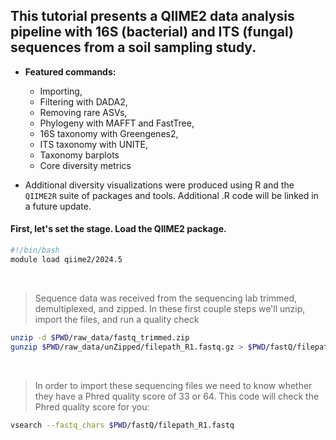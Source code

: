 ## This tutorial presents a QIIME2 data analysis pipeline with 16S (bacterial) and ITS (fungal) sequences from a soil sampling study.

* **Featured commands:** 
  + Importing, 
  + Filtering with DADA2, 
  + Removing rare ASVs, 
  + Phylogeny with MAFFT and FastTree, 
  + 16S taxonomy with Greengenes2,
  + ITS taxonomy with UNITE,
  + Taxonomy barplots
  + Core diversity metrics

* Additional diversity visualizations were produced using R and the `QIIME2R` suite of packages and tools. Additional .R code will be linked in a future update.

#### First, let's set the stage. Load the QIIME2 package.
``` bash
#!/bin/bash
module load qiime2/2024.5
```
&nbsp;
> Sequence data was received from the sequencing lab trimmed, demultiplexed, and zipped. In these first couple steps we'll unzip, import the files, and run a quality check

``` bash
unzip -d $PWD/raw_data/fastq_trimmed.zip
gunzip $PWD/raw_data/unZipped/filepath_R1.fastq.gz > $PWD/fastQ/filepath_R1.fq
```
&nbsp;
> In order to import these sequencing files we need to know whether they have a Phred quality score of 33 or 64. This code will check the Phred quality score for you:
``` bash
vsearch --fastq_chars $PWD/fastQ/filepath_R1.fastq
```
